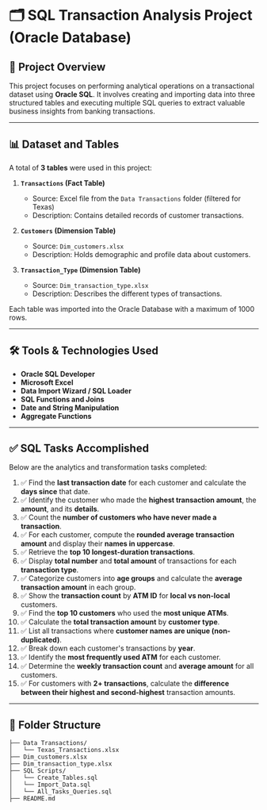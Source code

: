 # 🗂️ SQL Transaction Analysis Project (Oracle Database)

## 📌 Project Overview

This project focuses on performing analytical operations on a transactional dataset using **Oracle SQL**. It involves creating and importing data into three structured tables and executing multiple SQL queries to extract valuable business insights from banking transactions.

---

## 📊 Dataset and Tables

A total of **3 tables** were used in this project:

1. **`Transactions` (Fact Table)**  
   - Source: Excel file from the `Data Transactions` folder (filtered for Texas)
   - Description: Contains detailed records of customer transactions.

2. **`Customers` (Dimension Table)**  
   - Source: `Dim_customers.xlsx`
   - Description: Holds demographic and profile data about customers.

3. **`Transaction_Type` (Dimension Table)**  
   - Source: `Dim_transaction_type.xlsx`
   - Description: Describes the different types of transactions.

Each table was imported into the Oracle Database with a maximum of 1000 rows.

---

## 🛠 Tools & Technologies Used

- **Oracle SQL Developer**
- **Microsoft Excel**
- **Data Import Wizard / SQL Loader**
- **SQL Functions and Joins**
- **Date and String Manipulation**
- **Aggregate Functions**

---

## ✅ SQL Tasks Accomplished

Below are the analytics and transformation tasks completed:

1. ✅ Find the **last transaction date** for each customer and calculate the **days since** that date.
2. ✅ Identify the customer who made the **highest transaction amount**, the **amount**, and its **details**.
3. ✅ Count the **number of customers who have never made a transaction**.
4. ✅ For each customer, compute the **rounded average transaction amount** and display their **names in uppercase**.
5. ✅ Retrieve the **top 10 longest-duration transactions**.
6. ✅ Display **total number** and **total amount** of transactions for each **transaction type**.
7. ✅ Categorize customers into **age groups** and calculate the **average transaction amount** in each group.
8. ✅ Show the **transaction count** by **ATM ID** for **local vs non-local** customers.
9. ✅ Find the **top 10 customers** who used the **most unique ATMs**.
10. ✅ Calculate the **total transaction amount** by **customer type**.
11. ✅ List all transactions where **customer names are unique (non-duplicated)**.
12. ✅ Break down each customer's transactions by **year**.
13. ✅ Identify the **most frequently used ATM** for each customer.
14. ✅ Determine the **weekly transaction count** and **average amount** for all customers.
15. ✅ For customers with **2+ transactions**, calculate the **difference between their highest and second-highest** transaction amounts.

---

## 📂 Folder Structure

```plaintext
├── Data Transactions/
│   └── Texas_Transactions.xlsx
├── Dim_customers.xlsx
├── Dim_transaction_type.xlsx
├── SQL Scripts/
│   └── Create_Tables.sql
│   └── Import_Data.sql
│   └── All_Tasks_Queries.sql
├── README.md
